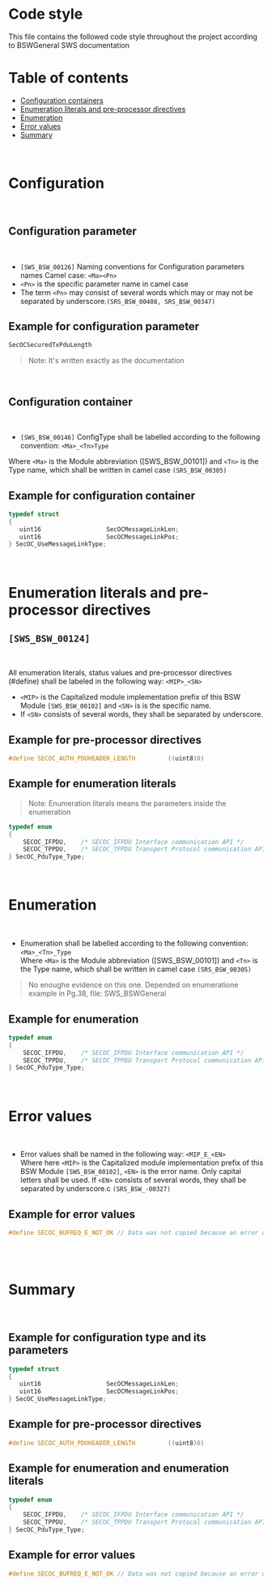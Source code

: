 # **Code style**
This file contains the followed code style throughout the project according to BSWGeneral SWS documentation

Table of contents
=================

<!--ts-->
* [Configuration containers](#Configuration)
* [Enumeration literals and pre-processor directives](#Enumeration-literals-and-pre-processor-directives)
* [Enumeration](#Enumeration)
* [Error values](#Error-values)
* [Summary](#Summary) 
<!--te-->
<br/>

# Configuration

<br/>

## Configuration parameter
<br/>

-  `[SWS_BSW_00126]` Naming conventions for Configuration parameters names Camel case: `<Ma><Pn>`
- `<Pn>` is the specific parameter name in camel case
- The term `<Pn>` may consist of several words which may or may not be
separated by underscore.`(SRS_BSW_00408, SRS_BSW_00347)`
## Example for configuration parameter 
```C
SecOCSecuredTxPduLength
```
> Note: It's written exactly as the documentation

<br/>

## Configuration container
<br/>

- `[SWS_BSW_00146]` ConfigType shall be labelled according to the following convention:
`<Ma>_<Tn>Type`

Where `<Ma>` is the Module abbreviation ([SWS_BSW_00101]) and `<Tn>` is the Type
name, which shall be written in camel case `(SRS_BSW_00305)`

## Example for configuration container
```C
typedef struct
{
   uint16                  SecOCMessageLinkLen;
   uint16                  SecOCMessageLinkPos;
} SecOC_UseMessageLinkType;
```

<br/>

# Enumeration literals and pre-processor directives 

`[SWS_BSW_00124]`
---
<br/>

All enumeration literals, status values and pre-processor
directives (#define) shall be labeled in the following way:
`<MIP>_<SN>`
- `<MIP>` is the Capitalized module implementation prefix of this BSW Module `[SWS_BSW_00102]` and `<SN>` is is the specific name.
- If `<SN>` consists of several words, they shall be separated by underscore.

## Example for pre-processor directives

```C
#define SECOC_AUTH_PDUHEADER_LENGTH         ((uint8)0)
```
## Example for enumeration literals

> Note: Enumeration literals means the parameters inside the enumeration
```C
typedef enum
{
    SECOC_IFPDU,    /* SECOC_IFPDU Interface communication API */ 
    SECOC_TPPDU,    /* SECOC_TPPDU Transport Protocol communication API */ 
} SecOC_PduType_Type;
```
<br/>

# Enumeration
<br/>


- Enumeration shall be labelled according to the following convention:
`<Ma>_<Tn>_Type` <br/>
Where `<Ma>` is the Module abbreviation ([SWS_BSW_00101]) and `<Tn>` is the Type
name, which shall be written in camel case `(SRS_BSW_00305)`
> No enoughe evidence on this one. Depended on enumeratione example in Pg.38, file: SWS_BSWGeneral
## Example for enumeration 
```C
typedef enum
{
    SECOC_IFPDU,    /* SECOC_IFPDU Interface communication API */ 
    SECOC_TPPDU,    /* SECOC_TPPDU Transport Protocol communication API */ 
} SecOC_PduType_Type;
```
<br/>



# Error values
<br/>

- Error values shall be named in the following way: `<MIP_E_<EN>` <br/>
Where here `<MIP>` is the Capitalized module implementation prefix of this BSW Module `[SWS_BSW_00102]`, `<EN>` is the error name. Only capital letters shall be used. If `<EN>` consists of several words, they shall be separated by underscore.c `(SRS_BSW_-00327)`
## Example for error values 
```C
#define SECOC_BUFREQ_E_NOT_OK // Data was not copied because an error occurred.
```
<br/>
<br/>

# Summary 

<br/>

## Example for configuration type and its parameters
```C
typedef struct
{
   uint16                  SecOCMessageLinkLen;
   uint16                  SecOCMessageLinkPos;
} SecOC_UseMessageLinkType;
```



## Example for pre-processor directives
```C
#define SECOC_AUTH_PDUHEADER_LENGTH         ((uint8)0)
```



## Example for enumeration and enumeration literals
```C
typedef enum
{
    SECOC_IFPDU,    /* SECOC_IFPDU Interface communication API */ 
    SECOC_TPPDU,    /* SECOC_TPPDU Transport Protocol communication API */ 
} SecOC_PduType_Type;
```



## Example for error values 
```C
#define SECOC_BUFREQ_E_NOT_OK // Data was not copied because an error occurred.
```

